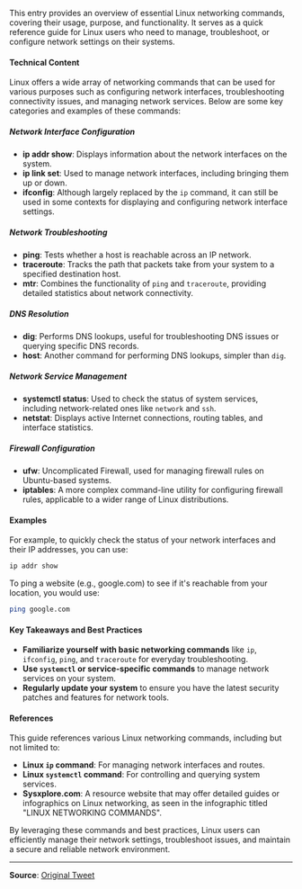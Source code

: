 This entry provides an overview of essential Linux networking commands, covering their usage, purpose, and functionality. It serves as a quick reference guide for Linux users who need to manage, troubleshoot, or configure network settings on their systems.

#### Technical Content
Linux offers a wide array of networking commands that can be used for various purposes such as configuring network interfaces, troubleshooting connectivity issues, and managing network services. Below are some key categories and examples of these commands:

##### Network Interface Configuration
- **ip addr show**: Displays information about the network interfaces on the system.
- **ip link set**: Used to manage network interfaces, including bringing them up or down.
- **ifconfig**: Although largely replaced by the `ip` command, it can still be used in some contexts for displaying and configuring network interface settings.

##### Network Troubleshooting
- **ping**: Tests whether a host is reachable across an IP network.
- **traceroute**: Tracks the path that packets take from your system to a specified destination host.
- **mtr**: Combines the functionality of `ping` and `traceroute`, providing detailed statistics about network connectivity.

##### DNS Resolution
- **dig**: Performs DNS lookups, useful for troubleshooting DNS issues or querying specific DNS records.
- **host**: Another command for performing DNS lookups, simpler than `dig`.

##### Network Service Management
- **systemctl status**: Used to check the status of system services, including network-related ones like `network` and `ssh`.
- **netstat**: Displays active Internet connections, routing tables, and interface statistics.

##### Firewall Configuration
- **ufw**: Uncomplicated Firewall, used for managing firewall rules on Ubuntu-based systems.
- **iptables**: A more complex command-line utility for configuring firewall rules, applicable to a wider range of Linux distributions.

#### Examples
For example, to quickly check the status of your network interfaces and their IP addresses, you can use:
```bash
ip addr show
```
To ping a website (e.g., google.com) to see if it's reachable from your location, you would use:
```bash
ping google.com
```

#### Key Takeaways and Best Practices
- **Familiarize yourself with basic networking commands** like `ip`, `ifconfig`, `ping`, and `traceroute` for everyday troubleshooting.
- **Use `systemctl` or service-specific commands** to manage network services on your system.
- **Regularly update your system** to ensure you have the latest security patches and features for network tools.

#### References
This guide references various Linux networking commands, including but not limited to:
- **Linux `ip` command**: For managing network interfaces and routes.
- **Linux `systemctl` command**: For controlling and querying system services.
- **Sysxplore.com**: A resource website that may offer detailed guides or infographics on Linux networking, as seen in the infographic titled "LINUX NETWORKING COMMANDS".

By leveraging these commands and best practices, Linux users can efficiently manage their network settings, troubleshoot issues, and maintain a secure and reliable network environment.

---
**Source**: [Original Tweet](https://twitter.com/i/web/status/1878048744999997441)